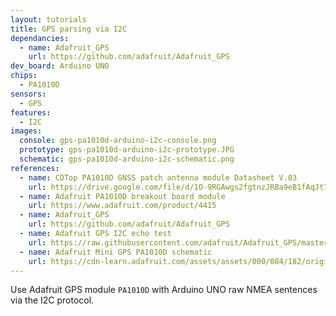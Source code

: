 ```yaml
---
layout: tutorials
title: GPS parsing via I2C
dependancies:
  - name: Adafruit_GPS
    url: https://github.com/adafruit/Adafruit_GPS
dev_board: Arduino UNO
chips:
  - PA1010D
sensors:
  - GPS
features:
  - I2C
images:
  console: gps-pa1010d-arduino-i2c-console.png
  prototype: gps-pa1010d-arduino-i2c-prototype.JPG
  schematic: gps-pa1010d-arduino-i2c-schematic.png
references:
  - name: CDTop PA1010D GNSS patch antenna module Datasheet V.03
    url: https://drive.google.com/file/d/1O-9RGAwgs2fgtnzJRBa9eB1fAqJt7n_k/view
  - name: Adafruit PA1010D breakout board module
    url: https://www.adafruit.com/product/4415
  - name: Adafruit_GPS
    url: https://github.com/adafruit/Adafruit_GPS
  - name: Adafruit GPS I2C echo test
    url: https://raw.githubusercontent.com/adafruit/Adafruit_GPS/master/examples/GPS_I2C_EchoTest/GPS_I2C_EchoTest.ino
  - name: Adafruit Mini GPS PA1010D schematic
    url: https://cdn-learn.adafruit.com/assets/assets/000/084/182/original/adafruit_products_Mini_GPS_PA1010D_SCh.png?1573765781
---
```


Use Adafruit GPS module `PA1010D` with Arduino UNO raw NMEA sentences via the I2C protocol.

